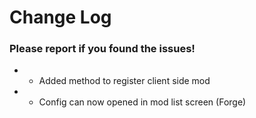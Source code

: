 # Change Log

### Please report if you found the issues!

* * Added method to register client side mod
* * Config can now opened in mod list screen (Forge)